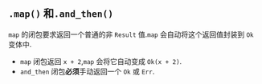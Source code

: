 ## `.map()` 和`.and_then()`

`map` 的闭包要求返回一个普通的非 `Result` 值.`map` 会自动将这个返回值封装到 `Ok` 变体中.

- `map` 闭包返回 `x + 2`,`map` 会将它自动变成 `Ok(x + 2)`.
- `and_then` 闭包**必须**手动返回一个 `Ok` 或 `Err`.
